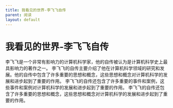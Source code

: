 ```yaml
---
title: 我看见的世界-李飞飞自传
parent: 阅读
layout: default
---
```

# 我看见的世界-李飞飞自传
李飞飞是一个非常有影响力的计算机科学家，他的自传被认为是计算机科学史上最具影响力的著作之一。
李飞飞的自传主要介绍了他在计算机科学领域的研究和发展。他的自传中包含了许多重要的思想和概念，这些思想和概念对计算机科学的发展和进步起到了重要的作用。
李飞飞的自传还包含了许多重要的事件和案例，这些事件和案例对计算机科学的发展和进步起到了重要的作用。
李飞飞的自传还包含了许多重要的思想和概念，这些思想和概念对计算机科学的发展和进步起到了重要的作用。